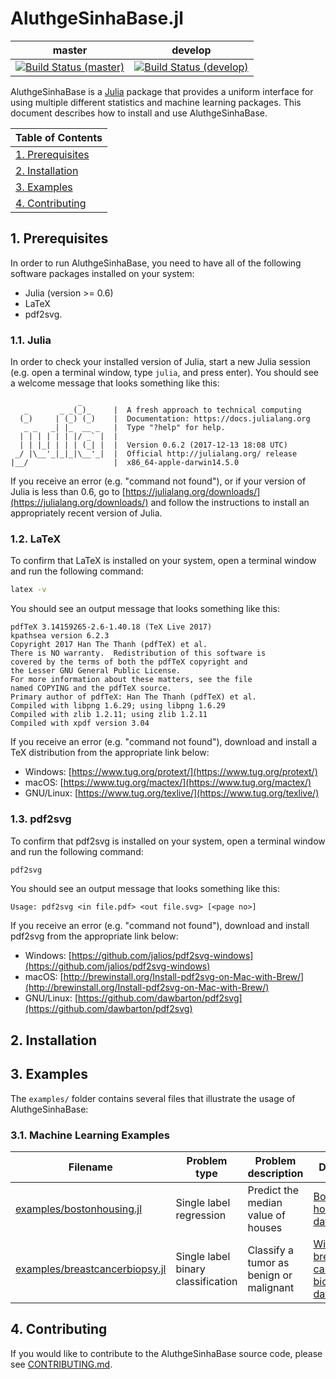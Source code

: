 # AluthgeSinhaBase.jl

<table>
    <thead>
        <tr>
            <th>master</th>
            <th>develop</th>
        </tr>
    </thead>
    <tbody>
        <tr>
            <td><a href="https://travis-ci.com/DilumAluthge/AluthgeSinhaBase.jl/branches"><img alt="Build Status (master)" title="Build Status (master)" src="https://travis-ci.com/DilumAluthge/AluthgeSinhaBase.jl.svg?token=dMqeEKHqcnWSXz982pdf&branch=master"></a></td>
            <td><a href="https://travis-ci.com/DilumAluthge/AluthgeSinhaBase.jl/branches"><img alt="Build Status (develop)" title="Build Status (develop)" src="https://travis-ci.com/DilumAluthge/AluthgeSinhaBase.jl.svg?token=dMqeEKHqcnWSXz982pdf&branch=develop"></a></td>
        </tr>
    </tbody>
</table>

AluthgeSinhaBase is a [Julia](https://julialang.org/) package that provides a uniform interface for using multiple different statistics and machine learning packages. This document describes how to install and use AluthgeSinhaBase.

<table>
    <thead>
        <tr>
            <th>Table of Contents</th>
        </tr>
    </thead>
    <tbody>
        <tr>
            <td align="left"><a href="#1-prerequisites">1. Prerequisites</a></td>
        </tr>
        <tr>
            <td align="left"><a href="#2-installation">2. Installation</a></td>
        </tr>
        <tr>
            <td align="left"><a href="#3-examples">3. Examples</a></td>
        </tr>
        <tr>
            <td align="left"><a href="#4-contributing">4. Contributing</a></td>
        </tr>
    </tbody>
</table>

## 1. Prerequisites

In order to run AluthgeSinhaBase, you need to have all of the following software packages installed on your system:
* Julia (version >= 0.6)
* LaTeX
* pdf2svg.

### 1.1. Julia

In order to check your installed version of Julia, start a new Julia session (e.g. open a terminal window, type ```julia```, and press enter). You should see a welcome message that looks something like this:
```
               _
   _       _ _(_)_     |  A fresh approach to technical computing
  (_)     | (_) (_)    |  Documentation: https://docs.julialang.org
   _ _   _| |_  __ _   |  Type "?help" for help.
  | | | | | | |/ _` |  |
  | | |_| | | | (_| |  |  Version 0.6.2 (2017-12-13 18:08 UTC)
 _/ |\__'_|_|_|\__'_|  |  Official http://julialang.org/ release
|__/                   |  x86_64-apple-darwin14.5.0
```
If you receive an error (e.g. "command not found"), or if your version of Julia is less than 0.6, go to [https://julialang.org/downloads/](https://julialang.org/downloads/) and follow the instructions to install an appropriately recent version of Julia.

### 1.2. LaTeX

To confirm that LaTeX is installed on your system, open a terminal window and run the following command:
```bash
latex -v
```

You should see an output message that looks something like this:
```
pdfTeX 3.14159265-2.6-1.40.18 (TeX Live 2017)
kpathsea version 6.2.3
Copyright 2017 Han The Thanh (pdfTeX) et al.
There is NO warranty.  Redistribution of this software is
covered by the terms of both the pdfTeX copyright and
the Lesser GNU General Public License.
For more information about these matters, see the file
named COPYING and the pdfTeX source.
Primary author of pdfTeX: Han The Thanh (pdfTeX) et al.
Compiled with libpng 1.6.29; using libpng 1.6.29
Compiled with zlib 1.2.11; using zlib 1.2.11
Compiled with xpdf version 3.04
```
If you receive an error (e.g. "command not found"), download and install a TeX distribution from the appropriate link below:
* Windows: [https://www.tug.org/protext/](https://www.tug.org/protext/)
* macOS: [https://www.tug.org/mactex/](https://www.tug.org/mactex/)
* GNU/Linux: [https://www.tug.org/texlive/](https://www.tug.org/texlive/)

### 1.3. pdf2svg

To confirm that pdf2svg is installed on your system, open a terminal window and run the following command:
```bash
pdf2svg
```

You should see an output message that looks something like this:
```
Usage: pdf2svg <in file.pdf> <out file.svg> [<page no>]
```
If you receive an error (e.g. "command not found"), download and install pdf2svg from the appropriate link below:
* Windows: [https://github.com/jalios/pdf2svg-windows](https://github.com/jalios/pdf2svg-windows)
* macOS: [http://brewinstall.org/Install-pdf2svg-on-Mac-with-Brew/](http://brewinstall.org/Install-pdf2svg-on-Mac-with-Brew/)
* GNU/Linux: [https://github.com/dawbarton/pdf2svg](https://github.com/dawbarton/pdf2svg)

## 2. Installation



## 3. Examples
The `examples/` folder contains several files that illustrate the usage of AluthgeSinhaBase:

### 3.1. Machine Learning Examples

<table>
    <thead>
        <tr>
            <th>Filename</th>
            <th>Problem type</th>
            <th>Problem description</th>
            <th>Dataset</th>
        </tr>
    </thead>
    <tbody>
        <tr>
            <td align="left"><a href="examples/bostonhousing.jl">examples/bostonhousing.jl</a></td>
            <td align="left">Single label regression</td>
            <td align="left">Predict the median value of houses</td>
            <td align="left"><a href="https://github.com/johnmyleswhite/RDatasets.jl/blob/master/doc/MASS/rst/Boston.rst">Boston housing dataset</a></td>
        </tr>
        <tr>
            <td align="left"><a href="examples/breastcancerbiopsy.jl">examples/breastcancerbiopsy.jl</a></td>
            <td align="left">Single label binary classification</td>
            <td align="left">Classify a tumor as benign or malignant</td>
            <td align="left"><a href="https://github.com/johnmyleswhite/RDatasets.jl/blob/master/doc/MASS/rst/biopsy.rst">Wisconsin breast cancer biopsy dataset</a></td>
        </tr>
    <tbody>
</table>

## 4. Contributing

If you would like to contribute to the AluthgeSinhaBase source code, please see [CONTRIBUTING.md](CONTRIBUTING.md).
